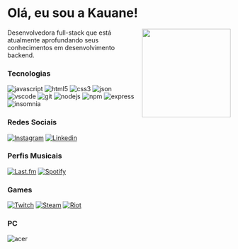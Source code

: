 # Olá, eu sou a Kauane! 

<img src="https://media.tenor.com/Bv7j0xtaH70AAAAi/cute-cat.gif" width="200px" align="right" >
  <p align="left">
Desenvolvedora full-stack que está atualmente aprofundando seus conhecimentos em desenvolvimento backend.
  </p>
  
  <p> </p>
  
<h3>Tecnologias</h3>

![javascript](https://img.shields.io/badge/JavaScript-323330?style=for-the-badge&logo=javascript&logoColor=F7DF1E)
![html5](https://img.shields.io/badge/HTML5-E34F26?style=for-the-badge&logo=html5&logoColor=white)
![css3](https://img.shields.io/badge/CSS3-1572B6?style=for-the-badge&logo=css3&logoColor=white)
![json](https://img.shields.io/badge/json-5E5C5C?style=for-the-badge&logo=json&logoColor=white)
![vscode](https://img.shields.io/badge/VSCode-0078D4?style=for-the-badge&logo=visual%20studio%20code&logoColor=white)
![git](https://img.shields.io/badge/GIT-E44C30?style=for-the-badge&logo=git&logoColor=white)
![nodejs](https://img.shields.io/badge/Node%20js-339933?style=for-the-badge&logo=nodedotjs&logoColor=white)
![npm](https://img.shields.io/badge/npm-CB3837?style=for-the-badge&logo=npm&logoColor=white)
![express](https://img.shields.io/badge/Express%20js-000000?style=for-the-badge&logo=express&logoColor=white)
![insomnia](https://img.shields.io/badge/Insomnia-5849be?style=for-the-badge&logo=Insomnia&logoColor=white)

<h3>Redes Sociais</h3>

[![Instagram](https://img.shields.io/badge/Instagram-E4405F?style=for-the-badge&logo=instagram&logoColor=white)](https://www.instagram.com/ellabuns/)
[![Linkedin](https://img.shields.io/badge/LinkedIn-0077B5?style=for-the-badge&logo=linkedin&logoColor=white)](https://www.linkedin.com/in/kauanelenzr/)

<h3>Perfis Musicais</h3>

[![Last.fm](https://img.shields.io/badge/last.fm-D51007?style=for-the-badge&logo=last.fm&logoColor=white)](https://www.last.fm/user/Ellabuns)
[![Spotify](https://img.shields.io/badge/Spotify-1ED760?&style=for-the-badge&logo=spotify&logoColor=white)](https://open.spotify.com/user/7d357i4g91j86g14oi4mvgj81?si=f234eac91cbe4919)

<h3>Games</h3>

[![Twitch](https://img.shields.io/badge/Twitch-9146FF?style=for-the-badge&logo=twitch&logoColor=white)](https://www.twitch.tv/ellabuns)
[![Steam](https://img.shields.io/badge/Steam-000000?style=for-the-badge&logo=steam&logoColor=white)](https://steamcommunity.com/id/ellabuns/)
[![Riot](https://img.shields.io/badge/Riot_Games-D32936?style=for-the-badge&logo=riot-games&logoColor=white)](https://www.op.gg/summoners/br/ellabuns/)

<h3>PC</h3>

![acer](https://img.shields.io/badge/acer%20Aspire%205-83B81A?style=for-the-badge&logo=acer&logoColor=white)
